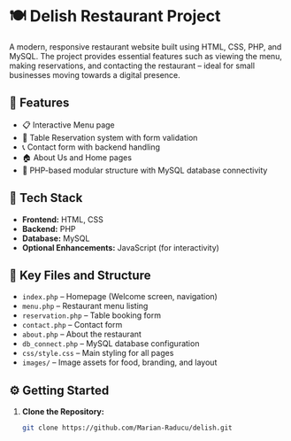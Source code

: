 # 🍽️ Delish Restaurant Project

A modern, responsive restaurant website built using HTML, CSS, PHP, and MySQL. The project provides essential features such as viewing the menu, making reservations, and contacting the restaurant – ideal for small businesses moving towards a digital presence.

## 🌟 Features

- 📋 Interactive Menu page
- 📅 Table Reservation system with form validation
- 📞 Contact form with backend handling
- 🏠 About Us and Home pages
- 📁 PHP-based modular structure with MySQL database connectivity

## 🧰 Tech Stack

- **Frontend:** HTML, CSS
- **Backend:** PHP
- **Database:** MySQL
- **Optional Enhancements:** JavaScript (for interactivity)

## 📂 Key Files and Structure

- `index.php` – Homepage (Welcome screen, navigation)
- `menu.php` – Restaurant menu listing
- `reservation.php` – Table booking form
- `contact.php` – Contact form
- `about.php` – About the restaurant
- `db_connect.php` – MySQL database configuration
- `css/style.css` – Main styling for all pages
- `images/` – Image assets for food, branding, and layout

## ⚙️ Getting Started

1. **Clone the Repository:**
   ```bash
   git clone https://github.com/Marian-Raducu/delish.git
